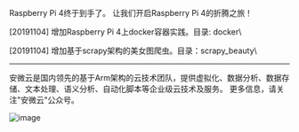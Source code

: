 Raspberry Pi 4终于到手了。
让我们开启Raspberry Pi 4的折腾之旅！

[20191104]
增加Raspberry Pi 4上docker容器实践。目录: docker\

[20191104]
增加基于scrapy架构的美女图爬虫。目录：scrapy_beauty\

-------------------------
安微云是国内领先的基于Arm架构的云技术团队，提供虚拟化、数据分析、数据存储、文本处理、语义分析、自动化脚本等企业级云技术及服务。
更多信息，请关注"安微云"公众号。

![image](https://github.com/dangelzjj/enjoy_Raspberry_Pi_4/blob/master/images/anweiyun_qrcode_8.jpg)
